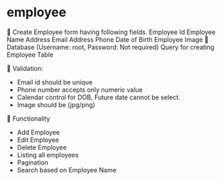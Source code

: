 # employee

	Create Employee form having following fields.
Employee Id
Employee Name
Address
Email Address
Phone
Date of Birth
Employee Image
	Database (Username: root, Password: Not required)
Query for creating Employee Table

	Validation:
-	Email id should be unique
-	Phone number accepts only numeric value
-	Calendar control for DOB, Future date cannot be select.
-	Image should be (jpg/png)

	Functionality
-	Add Employee
-	Edit Employee
-	Delete Employee
-	Listing all employees
-	Pagination
-	Search based on Employee Name 
